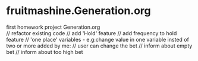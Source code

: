 # fruitmashine.Generation.org

 first homework project Generation.org  
// refactor existing code
// add 'Hold' feature
// add frequency to hold feature
// 'one place' variables - e.g:change value in one variable insted of two or more
 added by me:
// user can change the bet
// inform about empty bet
// inform about too high bet
